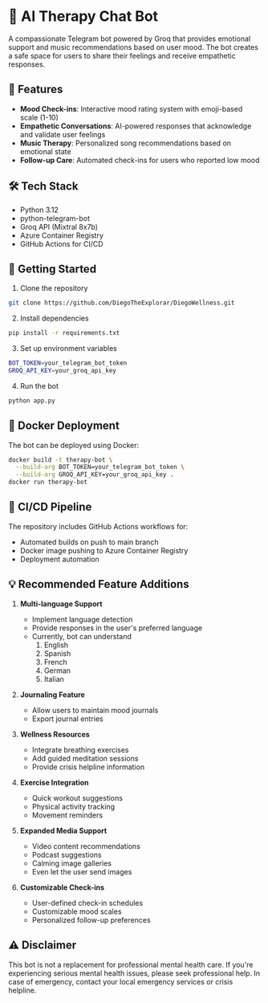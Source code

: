 # 🤖 AI Therapy Chat Bot

A compassionate Telegram bot powered by Groq that provides emotional support and music recommendations based on user mood. The bot creates a safe space for users to share their feelings and receive empathetic responses.

## 🌟 Features

- **Mood Check-ins**: Interactive mood rating system with emoji-based scale (1-10)
- **Empathetic Conversations**: AI-powered responses that acknowledge and validate user feelings
- **Music Therapy**: Personalized song recommendations based on emotional state
- **Follow-up Care**: Automated check-ins for users who reported low mood

## 🛠️ Tech Stack

- Python 3.12
- python-telegram-bot
- Groq API (Mixtral 8x7b)
- Azure Container Registry
- GitHub Actions for CI/CD

## 🚀 Getting Started

1. Clone the repository
```bash
git clone https://github.com/DiegoTheExplorar/DiegoWellness.git
```

2. Install dependencies
```bash
pip install -r requirements.txt
```

3. Set up environment variables
```bash
BOT_TOKEN=your_telegram_bot_token
GROQ_API_KEY=your_groq_api_key
```

4. Run the bot
```bash
python app.py
```

## 🐳 Docker Deployment

The bot can be deployed using Docker:

```bash
docker build -t therapy-bot \
  --build-arg BOT_TOKEN=your_telegram_bot_token \
  --build-arg GROQ_API_KEY=your_groq_api_key .
docker run therapy-bot
```

## 🔄 CI/CD Pipeline

The repository includes GitHub Actions workflows for:
- Automated builds on push to main branch
- Docker image pushing to Azure Container Registry
- Deployment automation

## 💡 Recommended Feature Additions

1. **Multi-language Support**
   - Implement language detection
   - Provide responses in the user's preferred language
   - Currently, bot can understand 
        1. English
        2. Spanish
        3. French
        4. German
        5. Italian

2. **Journaling Feature**
   - Allow users to maintain mood journals
   - Export journal entries

3. **Wellness Resources**
   - Integrate breathing exercises
   - Add guided meditation sessions
   - Provide crisis helpline information

4. **Exercise Integration**
   - Quick workout suggestions
   - Physical activity tracking
   - Movement reminders

5. **Expanded Media Support**
   - Video content recommendations
   - Podcast suggestions
   - Calming image galleries
   - Even let the user send images

6. **Customizable Check-ins**
   - User-defined check-in schedules
   - Customizable mood scales
   - Personalized follow-up preferences

## ⚠️ Disclaimer

This bot is not a replacement for professional mental health care. If you're experiencing serious mental health issues, please seek professional help. In case of emergency, contact your local emergency services or crisis helpline.
